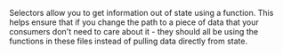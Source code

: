 Selectors allow you to get information out of state using a function. This helps ensure that if you change the path to a piece of data that your consumers don't need to care about it - they should all be using the functions in these files instead of pulling data directly from state.